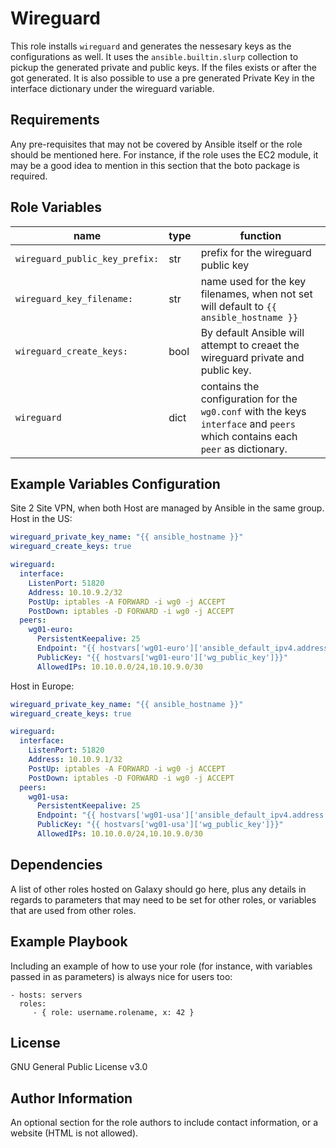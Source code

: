 Wireguard
=========

This role installs `wireguard` and generates the nessesary keys as the configurations as well.
It uses the  `ansible.builtin.slurp` collection to pickup the generated private and public keys. If the files exists or after the got generated. It is also possible to use a pre generated Private Key in the interface dictionary under the wireguard variable.

Requirements
------------

Any pre-requisites that may not be covered by Ansible itself or the role should be mentioned here. For instance, if the role uses the EC2 module, it may be a good idea to mention in this section that the boto package is required.

Role Variables
--------------

|name|type|function|
|---|---|---|
|`wireguard_public_key_prefix:`| str | prefix for the wireguard public key|
| `wireguard_key_filename:`| str | name used for the key filenames, when not set will default to `{{ ansible_hostname }}`|
|`wireguard_create_keys:`| bool | By default Ansible will attempt to creaet the wireguard private and public key. |
|`wireguard`| dict | contains the configuration for the `wg0.conf` with the keys `interface` and `peers` which contains each `peer` as dictionary.|

Example Variables Configuration
------------

Site 2 Site VPN, when both Host are managed by Ansible in the same group.
Host in the US:

```Yaml
wireguard_private_key_name: "{{ ansible_hostname }}"
wireguard_create_keys: true

wireguard:
  interface:
    ListenPort: 51820
    Address: 10.10.9.2/32
    PostUp: iptables -A FORWARD -i wg0 -j ACCEPT
    PostDown: iptables -D FORWARD -i wg0 -j ACCEPT
  peers:
    wg01-euro:
      PersistentKeepalive: 25
      Endpoint: "{{ hostvars['wg01-euro']['ansible_default_ipv4.address'] }}:51820"
      PublicKey: "{{ hostvars['wg01-euro']['wg_public_key']}}"
      AllowedIPs: 10.10.0.0/24,10.10.9.0/30
```

Host in Europe:
```Yaml
wireguard_private_key_name: "{{ ansible_hostname }}"
wireguard_create_keys: true

wireguard:
  interface:
    ListenPort: 51820
    Address: 10.10.9.1/32
    PostUp: iptables -A FORWARD -i wg0 -j ACCEPT
    PostDown: iptables -D FORWARD -i wg0 -j ACCEPT
  peers:
    wg01-usa:
      PersistentKeepalive: 25
      Endpoint: "{{ hostvars['wg01-usa']['ansible_default_ipv4.address'] }}:51820"
      PublicKey: "{{ hostvars['wg01-usa']['wg_public_key']}}"
      AllowedIPs: 10.10.0.0/24,10.10.9.0/30
```

Dependencies
------------

A list of other roles hosted on Galaxy should go here, plus any details in regards to parameters that may need to be set for other roles, or variables that are used from other roles.

Example Playbook
----------------

Including an example of how to use your role (for instance, with variables passed in as parameters) is always nice for users too:

    - hosts: servers
      roles:
         - { role: username.rolename, x: 42 }

License
-------

GNU General Public License v3.0

Author Information
------------------

An optional section for the role authors to include contact information, or a website (HTML is not allowed).
